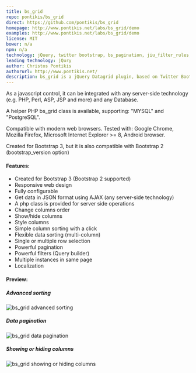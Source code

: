 ```yaml
---
title: bs_grid
repo: pontikis/bs_grid
direct: https://github.com/pontikis/bs_grid
homepage: http://www.pontikis.net/labs/bs_grid/demo
examples: http://www.pontikis.net/labs/bs_grid/demo
license: MIT
bower: n/a
npm: n/a
technology: jQuery, twitter bootstrap, bs_pagination, jiu_filter_rules, moment.js
leading technology: jQury
author: Christos Pontikis
authorurl: http://www.pontikis.net/
description: bs_grid is a jQuery Datagrid plugin, based on Twitter Bootstrap.
---
```


As a javascript control, it can be integrated with any server-side technology (e.g. PHP, Perl, ASP, JSP and more) and any Database.

A helper PHP bs_grid class is available, supporting: "MYSQL" and "PostgreSQL".

Compatible with modern web browsers. Tested with: Google Chrome, Mozilla Firefox, Microsoft Internet Explorer >= 8, Android browser.

Created for Bootstrap 3, but it is also compatible with Bootstrap 2 (bootstrap_version option)

#### Features:

* Created for Bootstrap 3 (Bootstrap 2 supported)
* Responsive web design
* Fully configurable
* Get data in JSON format using AJAX (any server-side technology)
* A php class is provided for server side operations
* Change columns order
* Show/hide columns
* Style columns
* Simple column sorting with a click
* Flexible data sorting (multi-column)
* Single or multiple row selection
* Powerful pagination
* Powerful filters (Query builder)
* Multiple instances in same page
* Localization

#### Preview:

##### Advanced sorting
![bs_grid advanced sorting](/images/libraries/bs-grid/bs-grid-advanced-sorting-example.png "bs_grid advanced sorting")

##### Data pagination
![bs_grid data pagination](/images/libraries/bs-grid/bs-grid-pagination-example.png "bs_grid data pagination")

##### Showing or hiding columns
![bs_grid showing or hiding columns](/images/libraries/bs-grid/bs-grid-show-hide-columns-example.png "bs_grid showing or hiding columns")
